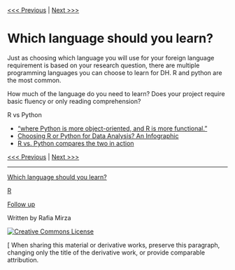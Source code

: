 [<<< Previous](README.md) | [Next >>>](r.md) 

# Which language should you learn?

Just as choosing which language you will use for your foreign language requirement is based on your research question, there are multiple programming languages you can choose to learn for DH. R and python are the most common. 

How much of the language do you need to learn? Does your project require basic fluency or only reading comprehension? 


R vs Python
* [“where Python is more object-oriented, and R is more functional.”](https://www.dataquest.io/blog/python-vs-r/)  
* [Choosing R or Python for Data Analysis? An Infographic](https://www.datacamp.com/community/tutorials/r-or-python-for-data-analysis)
* [R vs. Python compares the two in action](http://www.theswarmlab.com/category/rvspython/) 

[<<< Previous](README.md) | [Next >>>](r.md) 

-----


[Which language should you learn?](which.md)

[R](r.md)

[Follow up](continue.md)

Written by Rafia Mirza

[![Creative Commons License](https://i.creativecommons.org/l/by-sa/4.0/88x31.png)](http://creativecommons.org/licenses/by-sa/4.0/)

[ When sharing this material or derivative works, preserve this paragraph, changing only the title of the derivative work, or provide comparable attribution.
